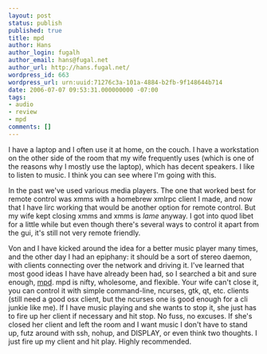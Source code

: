```yaml
---
layout: post
status: publish
published: true
title: mpd
author: Hans
author_login: fugalh
author_email: hans@fugal.net
author_url: http://hans.fugal.net/
wordpress_id: 663
wordpress_url: urn:uuid:71276c3a-101a-4884-b2fb-9f148644b714
date: 2006-07-07 09:53:31.000000000 -07:00
tags:
- audio
- review
- mpd
comments: []
---
```

<p>I have a laptop and I often use it at home, on the couch. I have a workstation on the other side of the room that my wife frequently uses (which is one of the reasons why I mostly use the laptop), which has decent speakers. I like to listen to music. I think you can see where I'm going with this.</p>

<p>In the past we've used various media players. The one that worked best for
remote control was xmms with a homebrew xmlrpc client I made, and now that I
have lirc working that would be another option for remote control. But my wife
kept closing xmms and xmms is <em>lame</em> anyway. I got into quod libet for a little
while but even though there's several ways to control it apart from the gui,
it's still not very remote friendly.</p>

<p>Von and I have kicked around the idea for a better music player many times, and
the other day I had an epiphany: it should be a sort of stereo daemon, with
clients connecting over the network and driving it. I've learned that most good
ideas I have have already been had, so I searched a bit and sure enough,
<a href="http://musicpd.org/">mpd</a>. mpd is nifty, wholesome, and flexible. Your wife
can't close it, you can control it with simple command-line, ncurses, gtk, qt,
etc. clients (still need a good osx client, but the ncurses one is good enough
for a cli junkie like me). If I have music playing and she wants to stop it,
she just has to fire up her client if necessary and hit stop. No fuss, no
excuses. If she's closed her client and left the room and I want music I don't
have to stand up, futz around with ssh, nohup, and DISPLAY, or even think two
thoughts. I just fire up my client and hit play. Highly recommended.</p>
